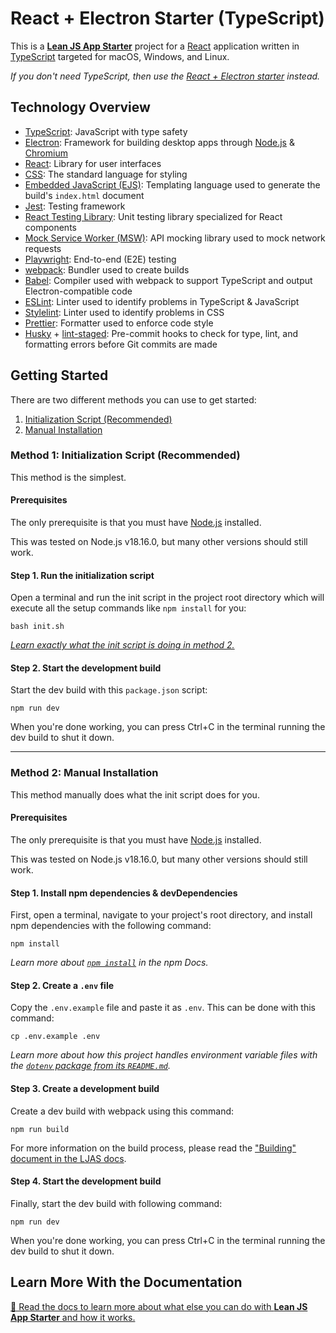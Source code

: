 # React + Electron Starter (TypeScript)

This is a **[Lean JS App Starter](https://github.com/mattlean/lean-js-app-starter)** project for a [React](https://react.dev) application written in [TypeScript](https://typescriptlang.org) targeted for macOS, Windows, and Linux.

_If you don't need TypeScript, then use the [React + Electron starter](https://github.com/mattlean/lean-js-app-starter/tree/v1.0.0-dev/starters/react-electron) instead._

## Technology Overview

-   [TypeScript](https://typescriptlang.org): JavaScript with type safety
-   [Electron](https://electronjs.org): Framework for building desktop apps through [Node.js](https://nodejs.org) & [Chromium](https://chromium.org/chromium-projects)
-   [React](https://react.dev): Library for user interfaces
-   [CSS](https://w3.org/Style/CSS/Overview.en.html): The standard language for styling
-   [Embedded JavaScript (EJS)](https://ejs.co): Templating language used to generate the build's `index.html` document
-   [Jest](https://jestjs.io): Testing framework
-   [React Testing Library](https://testing-library.com/docs/react-testing-library/intro): Unit testing library specialized for React components
-   [Mock Service Worker (MSW)](https://mswjs.io): API mocking library used to mock network requests
-   [Playwright](https://playwright.dev): End-to-end (E2E) testing
-   [webpack](https://webpack.js.org): Bundler used to create builds
-   [Babel](https://babeljs.io): Compiler used with webpack to support TypeScript and output Electron-compatible code
-   [ESLint](https://eslint.org): Linter used to identify problems in TypeScript & JavaScript
-   [Stylelint](https://stylelint.io): Linter used to identify problems in CSS
-   [Prettier](https://prettier.io): Formatter used to enforce code style
-   [Husky](https://typicode.github.io/husky) + [lint-staged](https://github.com/okonet/lint-staged): Pre-commit hooks to check for type, lint, and formatting errors before Git commits are made

## Getting Started

There are two different methods you can use to get started:

1. [Initialization Script (Recommended)](#method-1-initialization-script-recommended)
2. [Manual Installation](#method-2-manual-installation)

### Method 1: Initialization Script (Recommended)

This method is the simplest.

#### Prerequisites

The only prerequisite is that you must have [Node.js](https://nodejs.org/en/download/package-manager) installed.

This was tested on Node.js v18.16.0, but many other versions should still work.

#### Step 1. Run the initialization script

Open a terminal and run the init script in the project root directory which will execute all the setup commands like `npm install` for you:

```console
bash init.sh
```

_[Learn exactly what the init script is doing in method 2.](#method-2-manual-installation)_

#### Step 2. Start the development build

Start the dev build with this `package.json` script:

```console
npm run dev
```

When you're done working, you can press Ctrl+C in the terminal running the dev build to shut it down.

---

### Method 2: Manual Installation

This method manually does what the init script does for you.

#### Prerequisites

The only prerequisite is that you must have [Node.js](https://nodejs.org/en/download/package-manager) installed.

This was tested on Node.js v18.16.0, but many other versions should still work.

#### Step 1. Install npm dependencies & devDependencies

First, open a terminal, navigate to your project's root directory, and install npm dependencies with the following command:

```console
npm install
```

_Learn more about [`npm install`](https://docs.npmjs.com/cli/v10/commands/npm-install) in the npm Docs._

#### Step 2. Create a `.env` file

Copy the `.env.example` file and paste it as `.env`. This can be done with this command:

```console
cp .env.example .env
```

_Learn more about how this project handles environment variable files with the [`dotenv` package from its `README.md`](https://github.com/motdotla/dotenv)._

#### Step 3. Create a development build

Create a dev build with webpack using this command:

```console
npm run build
```

For more information on the build process, please read the ["Building" document in the LJAS docs](https://github.com/mattlean/lean-js-app-starter/blob/v1.0.0-dev/docs/building.md).

#### Step 4. Start the development build

Finally, start the dev build with following command:

```console
npm run dev
```

When you're done working, you can press Ctrl+C in the terminal running the dev build to shut it down.

## Learn More With the Documentation

[📖 Read the docs to learn more about what else you can do with **Lean JS App Starter** and how it works.](https://github.com/mattlean/lean-js-app-starter/tree/v1.0.0-dev/docs)
